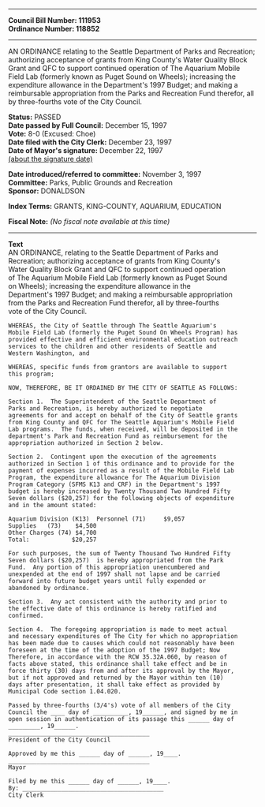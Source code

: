 * * * * *  
  
**Council Bill Number: [](#h0)[](#h2)111953**   
**Ordinance Number: 118852**  
  
* * * * *  
  
AN ORDINANCE relating to the Seattle Department of Parks and Recreation; authorizing acceptance of grants from King County's Water Quality Block Grant and QFC to support continued operation of The Aquarium Mobile Field Lab (formerly known as Puget Sound on Wheels); increasing the expenditure allowance in the Department's 1997 Budget; and making a reimbursable appropriation from the Parks and Recreation Fund therefor, all by three-fourths vote of the City Council.  
  
**Status:** PASSED   
**Date passed by Full Council:** December 15, 1997   
**Vote:** 8-0 (Excused: Choe)   
**Date filed with the City Clerk:** December 23, 1997   
**Date of Mayor's signature:** December 22, 1997   
[(about the signature date)](/~public/approvaldate.htm)   
  
  
**Date introduced/referred to committee:** November 3, 1997   
**Committee:** Parks, Public Grounds and Recreation   
**Sponsor:** DONALDSON   
  
**Index Terms:** GRANTS, KING-COUNTY, AQUARIUM, EDUCATION  
  
**Fiscal Note:** *(No fiscal note available at this time)*  
  
* * * * *  
  
**Text**  
    AN ORDINANCE, relating to the Seattle Department of Parks and  
    Recreation; authorizing acceptance of grants from King County's  
    Water Quality Block Grant and QFC to support continued operation  
    of The Aquarium Mobile Field Lab (formerly known as Puget Sound  
    on Wheels); increasing the expenditure allowance in the  
    Department's 1997 Budget; and making a reimbursable appropriation  
    from the Parks and Recreation Fund therefor, all by three-fourths  
    vote of the City Council.  
  
    WHEREAS, the City of Seattle through The Seattle Aquarium's  
    Mobile Field Lab (formerly the Puget Sound On Wheels Program) has  
    provided effective and efficient environmental education outreach  
    services to the children and other residents of Seattle and  
    Western Washington, and  
  
    WHEREAS, specific funds from grantors are available to support  
    this program;  
  
    NOW, THEREFORE, BE IT ORDAINED BY THE CITY OF SEATTLE AS FOLLOWS:  
  
    Section 1.  The Superintendent of the Seattle Department of  
    Parks and Recreation, is hereby authorized to negotiate  
    agreements for and accept on behalf of the City of Seattle grants  
    from King County and QFC for The Seattle Aquarium's Mobile Field  
    Lab programs.  The funds, when received, will be deposited in the  
    department's Park and Recreation Fund as reimbursement for the  
    appropriation authorized in Section 2 below.  
  
    Section 2.  Contingent upon the execution of the agreements  
    authorized in Section 1 of this ordinance and to provide for the  
    payment of expenses incurred as a result of the Mobile Field Lab  
    Program, the expenditure allowance for The Aquarium Division  
    Program Category (SFMS K13 and CRF) in the Department's 1997  
    budget is hereby increased by Twenty Thousand Two Hundred Fifty  
    Seven dollars ($20,257) for the following objects of expenditure  
    and in the amount stated:  
  
    Aquarium Division (K13)  Personnel (71)     $9,057  
    Supplies   (73)    $4,500  
    Other Charges (74) $4,700  
    Total:            $20,257  
  
    For such purposes, the sum of Twenty Thousand Two Hundred Fifty  
    Seven dollars ($20,257)  is hereby appropriated from the Park  
    Fund.  Any portion of this appropriation unencumbered and  
    unexpended at the end of 1997 shall not lapse and be carried  
    forward into future budget years until fully expended or  
    abandoned by ordinance.  
  
    Section 3.  Any act consistent with the authority and prior to  
    the effective date of this ordinance is hereby ratified and  
    confirmed.  
  
    Section 4.  The foregoing appropriation is made to meet actual  
    and necessary expenditures of The City for which no appropriation  
    has been made due to causes which could not reasonably have been  
    foreseen at the time of the adoption of the 1997 Budget; Now  
    Therefore, in accordance with the RCW 35.32A.060, by reason of  
    facts above stated, this ordinance shall take effect and be in  
    force thirty (30) days from and after its approval by the Mayor,  
    but if not approved and returned by the Mayor within ten (10)  
    days after presentation, it shall take effect as provided by  
    Municipal Code section 1.04.020.  
  
    Passed by three-fourths (3/4's) vote of all members of the City  
    Council the ____ day of __________, 19______, and signed by me in  
    open session in authentication of its passage this ______ day of  
    _________, 19______.  
    ________________________________________  
    President of the City Council  
  
    Approved by me this ______ day of ______, 19____.  
    ________________________________________  
    Mayor  
  
    Filed by me this ______ day of ______, 19____.  
    By: ________________________________________  
    City Clerk  

